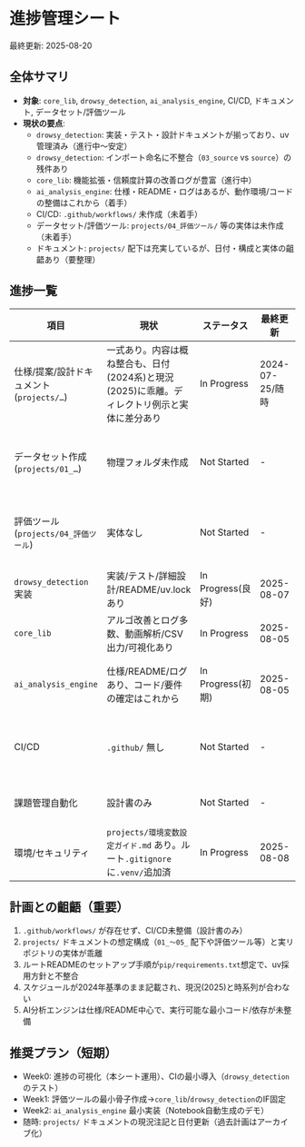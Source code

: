 # 進捗管理シート

最終更新: 2025-08-20

## 全体サマリ

- **対象**: `core_lib`, `drowsy_detection`, `ai_analysis_engine`, CI/CD, ドキュメント, データセット/評価ツール
- **現状の要点**:
  - `drowsy_detection`: 実装・テスト・設計ドキュメントが揃っており、uv管理済み（進行中〜安定）
  - `drowsy_detection`: インポート命名に不整合（`03_source` vs `source`）の残件あり
  - `core_lib`: 機能拡張・信頼度計算の改善ログが豊富（進行中）
  - `ai_analysis_engine`: 仕様・README・ログはあるが、動作環境/コードの整備はこれから（着手）
  - CI/CD: `.github/workflows/` 未作成（未着手）
  - データセット/評価ツール: `projects/04_評価ツール/` 等の実体は未作成（未着手）
  - ドキュメント: `projects/` 配下は充実しているが、日付・構成と実体の齟齬あり（要整理）

## 進捗一覧

| 項目 | 現状 | ステータス | 最終更新 | 主なギャップ/課題 | 次アクション |
|---|---|---|---|---|---|
| 仕様/提案/設計ドキュメント (`projects/…`) | 一式あり。内容は概ね整合も、日付(2024系)と現況(2025)に乖離。ディレクトリ例示と実体に差分あり | In Progress | 2024-07-25/随時 | 記載の構成例(`projects/01〜05`)と実体不一致、スケジュールが過去日付のまま | 現状優先の注記追加と最新日付へ更新、不要な将来項目は段階的に分離/アーカイブ |
| データセット作成 (`projects/01_…`) | 物理フォルダ未作成 | Not Started | - | 実体がない | データ仕様テンプレート作成→`Personal_Data/`運用ルールと合わせて最小構成を作成 |
| 評価ツール (`projects/04_評価ツール`) | 実体なし | Not Started | - | 自動評価/集計パイプライン未提供 | 最小の評価スクリプト骨子作成→`drowsy_detection`の出力想定に合わせる |
| `drowsy_detection` 実装 | 実装/テスト/詳細設計/README/uv.lockあり | In Progress(良好) | 2025-08-07 | 実機データでの評価・ベンチマーク未実施 | 簡易データ生成での評価→ベンチマークスクリプト化 |
| `core_lib` | アルゴ改善とログ多数、動画解析/CSV出力/可視化あり | In Progress | 2025-08-05 | 仕様化/評価との接続点が暫定 | CSV項目定義の固定化→評価ツールとのIF整理 |
| `ai_analysis_engine` | 仕様/README/ログあり、コード/要件の確定はこれから | In Progress(初期) | 2025-08-05 | 実行コード最小構成・依存解決未提供 | uvプロジェクト初期化/requirements整理→最小Notebook生成デモ |
| CI/CD | `.github/` 無し | Not Started | - | 設計書はあるが実体なし | `drowsy_detection`から最小CI(テスト実行)を先行導入→セルフホスト連携検討 |
| 課題管理自動化 | 設計書のみ | Not Started | - | 実体なし | GitHub Issues連携の最小スクリプト草案作成 |
| 環境/セキュリティ | `projects/環境変数設定ガイド.md` あり。ルート`.gitignore`に`.venv/`追加済 | In Progress | 2025-08-08 | ルートREADMEの手順(pip/requirements.txt)がuv方針と一部不整合 | ルートREADMEをuv前提に再整理(別PR) |

## 計画との齟齬（重要）

1. `.github/workflows/` が存在せず、CI/CD未整備（設計書のみ）
2. `projects/` ドキュメントの想定構成（`01_〜05_` 配下や評価ツール等）と実リポジトリの実体が乖離
3. ルートREADMEのセットアップ手順が`pip/requirements.txt`想定で、uv採用方針と不整合
4. スケジュールが2024年基準のまま記載され、現況(2025)と時系列が合わない
5. AI分析エンジンは仕様/README中心で、実行可能な最小コード/依存が未整備

## 推奨プラン（短期）

- Week0: 進捗の可視化（本シート運用）、CIの最小導入（`drowsy_detection`のテスト）
- Week1: 評価ツールの最小骨子作成→`core_lib`/`drowsy_detection`のIF固定
- Week2: `ai_analysis_engine` 最小実装（Notebook自動生成のデモ）
- 随時: `projects/` ドキュメントの現況注記と日付更新（過去計画はアーカイブ化）


